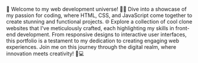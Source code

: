 🚀 Welcome to my web development universe! 👨‍💻 Dive into a showcase of my passion for coding, where HTML, CSS, and JavaScript come together to create stunning and functional projects. 🌐 Explore a collection of cool clone websites that I've meticulously crafted, each highlighting my skills in front-end development. From responsive designs to interactive user interfaces, this portfolio is a testament to my dedication to creating engaging web experiences. Join me on this journey through the digital realm, where innovation meets creativity! 🎨💻 
